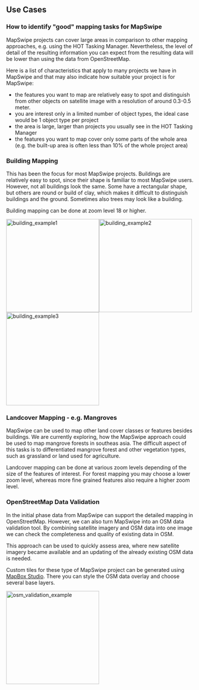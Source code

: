 ## Use Cases

### How to identify "good" mapping tasks for MapSwipe

MapSwipe projects can cover large areas in comparison to other mapping approaches, e.g. using the HOT Tasking Manager. Nevertheless, the level of detail of the resulting information you can expect from the resulting data will be lower than using the data from OpenStreetMap.

Here is a list of characteristics that apply to many projects we have in MapSwipe and that may also indicate how suitable your project is for MapSwipe:

* the features you want to map are relatively easy to spot and distinguish from other objects on satellite image with a resolution of around 0.3-0.5 meter.
* you are interest only in a limited number of object types, the ideal case would be 1 object type per project
* the area is large, larger than projects you usually see in the HOT Tasking Manager
* the features you want to map cover only some parts of the whole area (e.g. the built-up area is often less than 10% of the whole project area)


### Building Mapping

This has been the focus for most MapSwipe projects. Buildings are relatively easy to spot, since their shape is familiar to most MapSwipe users. However, not all buildings look the same. Some have a rectangular shape, but others are round or build of clay, which makes it difficult to distinguish buildings and the ground. Sometimes also trees may look like a building.

Building mapping can be done at zoom level 18 or higher.

<img src="/img/building_example1.JPG" alt="building_example1" width="250px"><img src="/img/building_example2.JPG" alt="building_example2" width="250px"><img src="/img/building_example3.JPG" alt="building_example3" width="250px">


### Landcover Mapping - e.g. Mangroves

MapSwipe can be used to map other land cover classes or features besides buildings. We are currently exploring, how the MapSwipe approach could be used to map mangrove forests in southeas asia. The difficult aspect of this tasks is to differentiated mangrove forest and other vegetation types, such as grassland or land used for agriculture.

Landcover mapping can be done at various zoom levels depending of the size of the features of interest. For forest mapping you may choose a lower zoom level, whereas more fine grained features also require a higher zoom level.


### OpenStreetMap Data Validation

In the initial phase data from MapSwipe can support the detailed mapping in OpenStreetMap. However, we can also turn MapSwipe into an OSM data validation tool. By combining satellite imagery and OSM data into one image we can check the completeness and quality of existing data in OSM.

This approach can be used to quickly assess area, where new satellite imagery became available and an updating of the already existing OSM data is needed.

Custom tiles for these type of MapSwipe project can be generated using [MapBox Studio](https://www.mapbox.com/mapbox-studio/). There you can style the OSM data overlay and choose several base layers.

<img src="/img/osm_validation_example.png" alt="osm_validation_example" width="250px">
